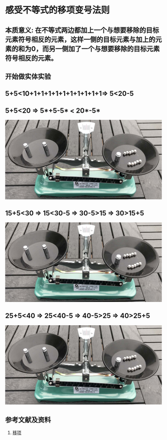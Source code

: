 # 感受不等式的移项变号法则

## 本质意义: 在不等式两边都加上一个与想要移除的目标元素符号相反的元素，这样一侧的目标元素与加上的元素的和为0，而另一侧加了一个与想要移除的目标元素符号相反的元素。

## 开始做实体实验

## 5+5<10+1+1+1+1+1+1+1+1+1+1=> 5<20-5
## 5+5<20 => 5*+5-5* < 20*-5* 

![](/images/数论/感受等式和不等式的基本性质和移项变号法则/感受不等式的移项变号法则/1a1.jpg)

## 15+5<30 => 15<30-5 => 30-5>15 => 30>15+5

![](/images/数论/感受等式和不等式的基本性质和移项变号法则/感受不等式的移项变号法则/1a1.jpg)

## 25+5<40 => 25<40-5 => 40-5>25 => 40>25+5

![](/images/数论/感受等式和不等式的基本性质和移项变号法则/感受不等式的移项变号法则/1a1.jpg)

## 参考文献及资料

1. [移项](https://baike.baidu.com/item/%E7%A7%BB%E9%A1%B9/9973468)  

